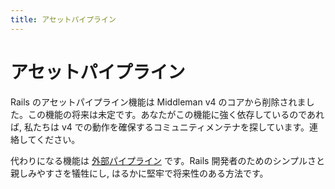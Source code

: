 ```yaml
---
title: アセットパイプライン
---
```


# アセットパイプライン

Rails のアセットパイプライン機能は Middleman v4 のコアから削除されました。この機能の将来は未定です。あなたがこの機能に強く依存しているのであれば, 私たちは v4 での動作を確保するコミュニティメンテナを探しています。連絡してください。

代わりになる機能は [外部パイプライン](/jp/advanced/external-pipeline/) です。Rails 開発者のためのシンプルさと親しみやすさを犠牲にし, はるかに堅牢で将来性のある方法です。
